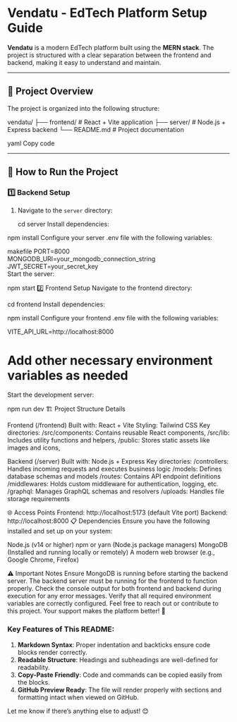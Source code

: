 # Vendatu - EdTech Platform Setup Guide  

**Vendatu** is a modern EdTech platform built using the **MERN stack**. The project is structured with a clear separation between the frontend and backend, making it easy to understand and maintain.  

---

## 📁 Project Overview  

The project is organized into the following structure:  

vendatu/
├── frontend/ # React + Vite application
├── server/ # Node.js + Express backend
└── README.md # Project documentation

yaml
Copy code

---

## 🚀 How to Run the Project  

### 1️⃣ Backend Setup  

1. Navigate to the `server` directory:  

   cd server
Install dependencies:

npm install
Configure your server .env file with the following variables:

makefile
PORT=8000  
MONGODB_URI=your_mongodb_connection_string  
JWT_SECRET=your_secret_key  
Start the server:



npm start
2️⃣ Frontend Setup
Navigate to the frontend directory:


cd frontend
Install dependencies:


npm install
Configure your frontend .env file with the following variables:


VITE_API_URL=http://localhost:8000  
# Add other necessary environment variables as needed  
Start the development server:


npm run dev
🏗️ Project Structure Details

Frontend (/frontend)
Built with: React + Vite
Styling: Tailwind CSS
Key directories:
/src/components: Contains reusable React components,
/src/lib: Includes utility functions and helpers,
/public: Stores static assets like images and icons,

Backend (/server)
Built with: Node.js + Express
Key directories:
/controllers: Handles incoming requests and executes business logic
/models: Defines database schemas and models
/routes: Contains API endpoint definitions
/middlewares: Holds custom middleware for authentication, logging, etc.
/graphql: Manages GraphQL schemas and resolvers
/uploads: Handles file storage requirements


🌐 Access Points
Frontend: http://localhost:5173 (default Vite port)
Backend: http://localhost:8000
📋 Dependencies
Ensure you have the following installed and set up on your system:

Node.js (v14 or higher)
npm or yarn (Node.js package managers)
MongoDB (Installed and running locally or remotely)
A modern web browser (e.g., Google Chrome, Firefox)


⚠️ Important Notes
Ensure MongoDB is running before starting the backend server.
The backend server must be running for the frontend to function properly.
Check the console output for both frontend and backend during execution for any error messages.
Verify that all required environment variables are correctly configured.
Feel free to reach out or contribute to this project. Your support makes the platform better! 🚀



### Key Features of This README:
1. **Markdown Syntax**: Proper indentation and backticks ensure code blocks render correctly.  
2. **Readable Structure**: Headings and subheadings are well-defined for readability.  
3. **Copy-Paste Friendly**: Code and commands can be copied easily from the blocks.  
4. **GitHub Preview Ready**: The file will render properly with sections and formatting intact when viewed on GitHub.  

Let me know if there’s anything else to adjust! 😊





